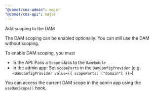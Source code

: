 ```yaml
---
"@comet/cms-admin": major
"@comet/cms-api": major
---
```


Add scoping to the DAM

The DAM scoping can be enabled optionally. You can still use the DAM without scoping.

To enable DAM scoping, you must

- In the API: Pass a `Scope` class to the `DamModule`
- In the admin app: Set `scopeParts` in the `DamConfigProvider` (e.g. `<DamConfigProvider value={{ scopeParts: ["domain"] }}>`)

You can access the current DAM scope in the admin app using the `useDamScope()` hook.